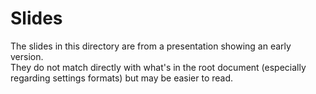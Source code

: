 # Slides

The slides in this directory are from a presentation showing an early version.  
They do not match directly with what's in the root document (especially regarding settings formats) but may be easier to read.
